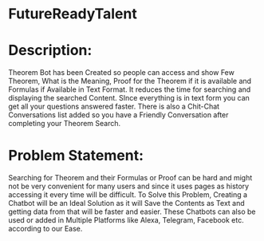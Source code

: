 # FutureReadyTalent

# Description:
Theorem Bot has been Created so people can access and show Few Theorem, What is the Meaning, Proof for the Theorem if it is available and Formulas if Available in Text Format. It reduces the time for searching and displaying the searched Content. SInce everything is in text form you can get all your questions answered faster. There is also a Chit-Chat Conversations list added so you have a Friendly Conversation after completing your Theorem Search.

# Problem Statement:
Searching for Theorem and their Formulas or Proof can be hard and might not be very convenient for many users and since it uses pages as history accessing it every time will be difficult. To Solve this Problem, Creating a Chatbot will be an Ideal Solution as it will Save the Contents as Text and getting data from that will be faster and easier. These Chatbots can also be used or added in Multiple  Platforms like Alexa, Telegram, Facebook etc. according to our Ease.
